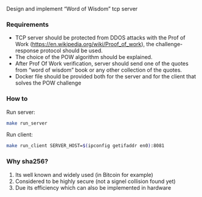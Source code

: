 Design and implement “Word of Wisdom” tcp server

### Requirements

* TCP server should be protected from DDOS attacks with the Prof of Work (https://en.wikipedia.org/wiki/Proof_of_work), the challenge-response protocol should be used.
* The choice of the POW algorithm should be explained.
* After Prof Of Work verification, server should send one of the quotes from “word of wisdom” book or any other collection of the quotes.
* Docker file should be provided both for the server and for the client that solves the POW challenge


### How to

Run server:

```sh
make run_server
```

Run client:

```sh
make run_client SERVER_HOST=$(ipconfig getifaddr en0):8081
```



### Why sha256?

1. Its well known and widely used (in Bitcoin for example)
2. Considered to be highly secure (not a signel collision found yet)
3. Due its efficiency which can also be implemented in hardware

